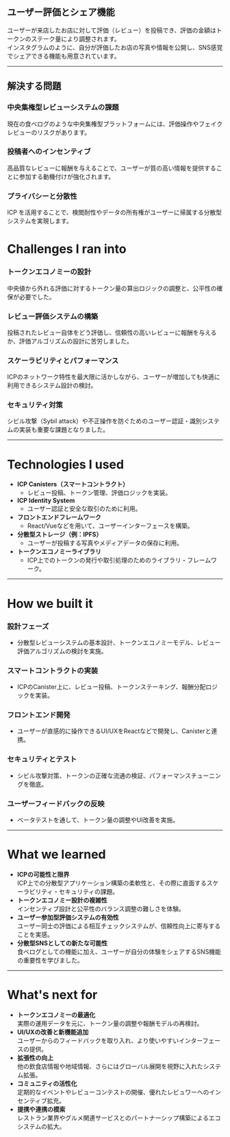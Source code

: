 ## ユーザー評価とシェア機能

ユーザーが来店したお店に対して評価（レビュー）を投稿でき、評価の金額はトークンのステーク量により調整されます。  
インスタグラムのように、自分が評価したお店の写真や情報を公開し、SNS感覚でシェアできる機能も用意されています。

---

## 解決する問題

### **中央集権型レビューシステムの課題**
現在の食べログのような中央集権型プラットフォームには、評価操作やフェイクレビューのリスクがあります。

### **投稿者へのインセンティブ**
高品質なレビューに報酬を与えることで、ユーザーが質の高い情報を提供することに参加する動機付けが強化されます。

### **プライバシーと分散性**
ICP を活用することで、検閲耐性やデータの所有権がユーザーに帰属する分散型システムを実現します。


# Challenges I ran into

### トークンエコノミーの設計
中央値から外れる評価に対するトークン量の算出ロジックの調整と、公平性の確保が必要でした。

### レビュー評価システムの構築
投稿されたレビュー自体をどう評価し、信頼性の高いレビューに報酬を与えるか、評価アルゴリズムの設計に苦労しました。

### スケーラビリティとパフォーマンス
ICPのネットワーク特性を最大限に活かしながら、ユーザーが増加しても快適に利用できるシステム設計の検討。

### セキュリティ対策
シビル攻撃（Sybil attack）や不正操作を防ぐためのユーザー認証・識別システムの実装も重要な課題となりました。

---

# Technologies I used

- **ICP Canisters（スマートコントラクト）**  
  - レビュー投稿、トークン管理、評価ロジックを実装。
- **ICP Identity System**  
  - ユーザー認証と安全な取引のために利用。
- **フロントエンドフレームワーク**  
  - React/Vueなどを用いて、ユーザーインターフェースを構築。
- **分散型ストレージ（例：IPFS）**  
  - ユーザーが投稿する写真やメディアデータの保存に利用。
- **トークンエコノミーライブラリ**  
  - ICP上でのトークンの発行や取引処理のためのライブラリ・フレームワーク。

---

# How we built it

### 設計フェーズ
- 分散型レビューシステムの基本設計、トークンエコノミーモデル、レビュー評価アルゴリズムの検討を実施。

### スマートコントラクトの実装
- ICPのCanister上に、レビュー投稿、トークンステーキング、報酬分配ロジックを実装。

### フロントエンド開発
- ユーザーが直感的に操作できるUI/UXをReactなどで開発し、Canisterと連携。

### セキュリティとテスト
- シビル攻撃対策、トークンの正確な流通の検証、パフォーマンスチューニングを徹底。

### ユーザーフィードバックの反映
- ベータテストを通して、トークン量の調整やUI改善を実施。

---

# What we learned

- **ICPの可能性と限界**  
  ICP上での分散型アプリケーション構築の柔軟性と、その際に直面するスケーラビリティ・セキュリティの課題。
- **トークンエコノミー設計の複雑性**  
  インセンティブ設計と公平性のバランス調整の難しさを体験。
- **ユーザー参加型評価システムの有効性**  
  ユーザー同士の評価による相互チェックシステムが、信頼性向上に寄与することを実感。
- **分散型SNSとしての新たな可能性**  
  食べログとしての機能に加え、ユーザーが自分の体験をシェアするSNS機能の重要性を学びました。

---

# What's next for

- **トークンエコノミーの最適化**  
  実際の運用データを元に、トークン量の調整や報酬モデルの再検討。
- **UI/UXの改善と新機能追加**  
  ユーザーからのフィードバックを取り入れ、より使いやすいインターフェースの提供。
- **拡張性の向上**  
  他の飲食店情報や地域情報、さらにはグローバル展開を視野に入れたシステム拡張。
- **コミュニティの活性化**  
  定期的なイベントやレビューコンテストの開催、優れたレビュワーへのインセンティブ拡充。
- **提携や連携の模索**  
  レストラン業界やグルメ関連サービスとのパートナーシップ構築によるエコシステムの拡大。

